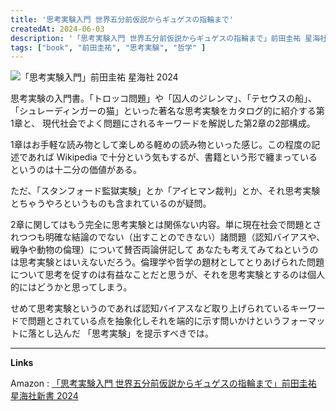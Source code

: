 ```yaml
---
title: '思考実験入門 世界五分前仮説からギュゲスの指輪まで'
createdAt: 2024-06-03
description: '「思考実験入門 世界五分前仮説からギュゲスの指輪まで」前田圭祐 星海社新書 2024'
tags: ["book", "前田圭祐", "思考実験", "哲学" ]
---
```


![「思考実験入門」前田圭祐 星海社 2024](https://i.gyazo.com/5b8ce37e2554bd599feedfc6f7d85444.png)

思考実験の入門書。「トロッコ問題」や「囚人のジレンマ」、「テセウスの船」、「シュレーディンガーの猫」といった著名な思考実験をカタログ的に紹介する第1章と、
現代社会でよく問題にされるキーワードを解説した第2章の2部構成。

1章はお手軽な読み物として楽しめる軽めの読み物といった感じ。この程度の記述であれば Wikipedia で十分という気もするが、書籍という形で纏まっているというのは十二分の価値がある。

ただ、「スタンフォード監獄実験」とか「アイヒマン裁判」とか、それ思考実験とちゃうやろというものも含まれているのが疑問。

2章に関してはもう完全に思考実験とは関係ない内容。単に現在社会で問題とされつつも明確な結論のでない（出すことのできない）諸問題（認知バイアスや、戦争や動物の倫理）について賛否両論併記して
あなたも考えてみてねというのは思考実験とはいえないだろう。倫理学や哲学の題材としてとりあげられた問題について思考を促すのは有益なことだと思うが、それを思考実験とするのは個人的にはどうかと思ってしまう。

せめて思考実験というのであれば認知バイアスなど取り上げられているキーワードで問題とされている点を抽象化しそれを端的に示す問いかけというフォーマットに落とし込んだ
「思考実験」を提示すべきでは。

---
**Links**

Amazon : [「思考実験入門 世界五分前仮説からギュゲスの指輪まで」前田圭祐 星海社新書 2024](https://www.amazon.co.jp/dp/4065357411)
